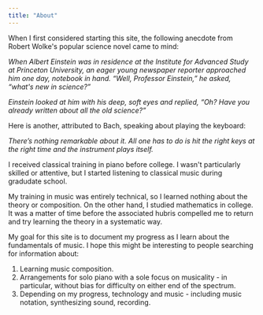 ```yaml
---
title: "About"
---
```


When I first considered starting this site, the following anecdote from Robert Wolke's popular science novel came to mind:

<div class="media"><i>
<p>When Albert Einstein was in residence at the Institute for Advanced Study at Princeton University, an eager young newspaper reporter approached him one day, notebook in hand. “Well, Professor Einstein,” he asked, “what's new in science?”
  
<p>Einstein looked at him with his deep, soft eyes and replied, “Oh? Have you already written about all the old science?”
</i></div>

Here is another, attributed to Bach, speaking about playing the keyboard:

<div class="media"><i>
<p>There’s nothing remarkable about it. All one has to do is hit the right keys at the right time and the instrument plays itself.
</i></div>

I received classical training in piano before college. I wasn't particularly skilled or attentive, but I started listening to classical music during gradudate school. 

My training in music was entirely technical, so I learned nothing about the theory or composition. On the other hand, I studied mathematics in college. It was a matter of time before the associated hubris compelled me to return and try learning the theory in a systematic way.

My goal for this site is to document my progress as I learn about the fundamentals of music. I hope this might be interesting to people searching for information about:

1. Learning music composition.
2. Arrangements for solo piano with a sole focus on musicality - in particular, without bias for difficulty on either end of the spectrum.
3. Depending on my progress, technology and music - including music notation, synthesizing sound, recording.
